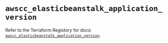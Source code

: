 # `awscc_elasticbeanstalk_application_version`

Refer to the Terraform Registory for docs: [`awscc_elasticbeanstalk_application_version`](https://registry.terraform.io/providers/hashicorp/awscc/0.70.0/docs/resources/elasticbeanstalk_application_version).
